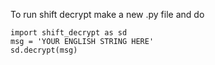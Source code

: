 To run shift decrypt make a new .py file and do
```
import shift_decrypt as sd
msg = 'YOUR ENGLISH STRING HERE'
sd.decrypt(msg)
```
